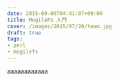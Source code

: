```yaml
---
date: 2015-09-06T04:41:07+09:00
title: MogileFS 入門
cover: /images/2015/07/20/team.jpg
draft: true
tags:
- perl
- mogilefs
---
```

aaaaaaaaaaaa
